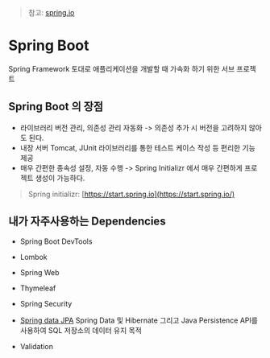 >참고: [spring.io](https://spring.io/)
# Spring Boot
Spring Framework 토대로 애플리케이션을 개발할 때 가속화 하기 위한 서브 프로젝트

## Spring Boot 의 장점
+  라이브러리 버전 관리, 의존성 관리 자동화 -> 의존성 추가 시 버전을 고려하지 않아도 된다.
+  내장 서버 Tomcat, JUnit 라이브러리를 통한 테스트 케이스 작성 등 편리한 기능 제공
+  매우 간편한 종속성 설정, 자동 수행 -> Spring Initializr 에서 매우 간편하게 프로젝트 생성이 가능하다.

>Spring initializr: [https://start.spring.io](https://start.spring.io/)

## 내가 자주사용하는 Dependencies
+ Spring Boot DevTools

+ Lombok

+ Spring Web

+ Thymeleaf

+ Spring Security

+ [Spring data JPA](springData/springDataJPA.md)
Spring Data 및 Hibernate 그리고 Java Persistence API를 사용하여 SQL 저장소의 데이터 유지 목적
+ Validation